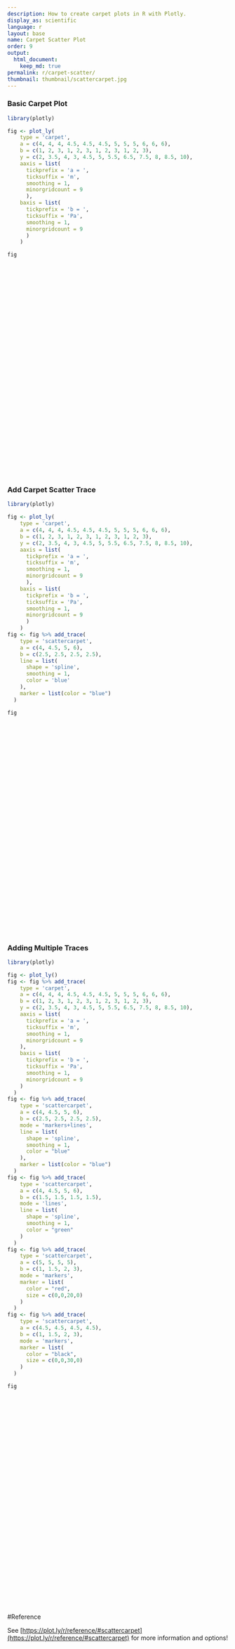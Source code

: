 ```yaml
---
description: How to create carpet plots in R with Plotly.
display_as: scientific
language: r
layout: base
name: Carpet Scatter Plot
order: 9
output:
  html_document:
    keep_md: true
permalink: r/carpet-scatter/
thumbnail: thumbnail/scattercarpet.jpg
---
```



### Basic Carpet Plot


```r
library(plotly)

fig <- plot_ly(
    type = 'carpet',
    a = c(4, 4, 4, 4.5, 4.5, 4.5, 5, 5, 5, 6, 6, 6),
    b = c(1, 2, 3, 1, 2, 3, 1, 2, 3, 1, 2, 3),
    y = c(2, 3.5, 4, 3, 4.5, 5, 5.5, 6.5, 7.5, 8, 8.5, 10),
    aaxis = list(
      tickprefix = 'a = ',
      ticksuffix = 'm',
      smoothing = 1,
      minorgridcount = 9
      ),
    baxis = list(
      tickprefix = 'b = ',
      ticksuffix = 'Pa',
      smoothing = 1,
      minorgridcount = 9
      )
    )

fig
```

<div id="htmlwidget-d94decb4a498352e1227" style="width:672px;height:480px;" class="plotly html-widget"></div>
<script type="application/json" data-for="htmlwidget-d94decb4a498352e1227">{"x":{"visdat":{"4c476db654c5":["function () ","plotlyVisDat"]},"cur_data":"4c476db654c5","attrs":{"4c476db654c5":{"a":[4,4,4,4.5,4.5,4.5,5,5,5,6,6,6],"b":[1,2,3,1,2,3,1,2,3,1,2,3],"y":[2,3.5,4,3,4.5,5,5.5,6.5,7.5,8,8.5,10],"aaxis":{"tickprefix":"a = ","ticksuffix":"m","smoothing":1,"minorgridcount":9},"baxis":{"tickprefix":"b = ","ticksuffix":"Pa","smoothing":1,"minorgridcount":9},"alpha_stroke":1,"sizes":[10,100],"spans":[1,20],"type":"carpet"}},"layout":{"margin":{"b":40,"l":60,"t":25,"r":10},"yaxis":{"domain":[0,1],"automargin":true,"title":[]},"aaxis":{"domain":[0,1],"automargin":true},"baxis":{"domain":[0,1],"automargin":true},"xaxis":{"domain":[0,1],"automargin":true},"hovermode":"closest","showlegend":false},"source":"A","config":{"showSendToCloud":false},"data":[{"a":[4,4,4,4.5,4.5,4.5,5,5,5,6,6,6],"b":[1,2,3,1,2,3,1,2,3,1,2,3],"y":[2,3.5,4,3,4.5,5,5.5,6.5,7.5,8,8.5,10],"aaxis":{"tickprefix":"a = ","ticksuffix":"m","smoothing":1,"minorgridcount":9},"baxis":{"tickprefix":"b = ","ticksuffix":"Pa","smoothing":1,"minorgridcount":9},"type":"carpet","xaxis":"x","yaxis":"y","frame":null}],"highlight":{"on":"plotly_click","persistent":false,"dynamic":false,"selectize":false,"opacityDim":0.2,"selected":{"opacity":1},"debounce":0},"shinyEvents":["plotly_hover","plotly_click","plotly_selected","plotly_relayout","plotly_brushed","plotly_brushing","plotly_clickannotation","plotly_doubleclick","plotly_deselect","plotly_afterplot","plotly_sunburstclick"],"base_url":"https://plot.ly"},"evals":[],"jsHooks":[]}</script>

### Add Carpet Scatter Trace


```r
library(plotly)

fig <- plot_ly(
    type = 'carpet',
    a = c(4, 4, 4, 4.5, 4.5, 4.5, 5, 5, 5, 6, 6, 6),
    b = c(1, 2, 3, 1, 2, 3, 1, 2, 3, 1, 2, 3),
    y = c(2, 3.5, 4, 3, 4.5, 5, 5.5, 6.5, 7.5, 8, 8.5, 10),
    aaxis = list(
      tickprefix = 'a = ',
      ticksuffix = 'm',
      smoothing = 1,
      minorgridcount = 9
      ),
    baxis = list(
      tickprefix = 'b = ',
      ticksuffix = 'Pa',
      smoothing = 1,
      minorgridcount = 9
      )
    )
fig <- fig %>% add_trace(
    type = 'scattercarpet',
    a = c(4, 4.5, 5, 6),
    b = c(2.5, 2.5, 2.5, 2.5),
    line = list(
      shape = 'spline',
      smoothing = 1,
      color = 'blue'
    ),
    marker = list(color = "blue")
  )

fig
```

<div id="htmlwidget-3454a387503d2da88066" style="width:672px;height:480px;" class="plotly html-widget"></div>
<script type="application/json" data-for="htmlwidget-3454a387503d2da88066">{"x":{"visdat":{"4c477670a6ba":["function () ","plotlyVisDat"]},"cur_data":"4c477670a6ba","attrs":{"4c477670a6ba":{"a":[4,4,4,4.5,4.5,4.5,5,5,5,6,6,6],"b":[1,2,3,1,2,3,1,2,3,1,2,3],"y":[2,3.5,4,3,4.5,5,5.5,6.5,7.5,8,8.5,10],"aaxis":{"tickprefix":"a = ","ticksuffix":"m","smoothing":1,"minorgridcount":9},"baxis":{"tickprefix":"b = ","ticksuffix":"Pa","smoothing":1,"minorgridcount":9},"alpha_stroke":1,"sizes":[10,100],"spans":[1,20],"type":"carpet"},"4c477670a6ba.1":{"a":[4,4.5,5,6],"b":[2.5,2.5,2.5,2.5],"y":[2,3.5,4,3,4.5,5,5.5,6.5,7.5,8,8.5,10],"aaxis":{"tickprefix":"a = ","ticksuffix":"m","smoothing":1,"minorgridcount":9},"baxis":{"tickprefix":"b = ","ticksuffix":"Pa","smoothing":1,"minorgridcount":9},"alpha_stroke":1,"sizes":[10,100],"spans":[1,20],"type":"scattercarpet","line":{"shape":"spline","smoothing":1,"color":"blue"},"marker":{"color":"blue"},"inherit":true}},"layout":{"margin":{"b":40,"l":60,"t":25,"r":10},"yaxis":{"domain":[0,1],"automargin":true,"title":[]},"aaxis":{"domain":[0,1],"automargin":true},"baxis":{"domain":[0,1],"automargin":true},"xaxis":{"domain":[0,1],"automargin":true},"hovermode":"closest","showlegend":true},"source":"A","config":{"showSendToCloud":false},"data":[{"a":[4,4,4,4.5,4.5,4.5,5,5,5,6,6,6],"b":[1,2,3,1,2,3,1,2,3,1,2,3],"y":[2,3.5,4,3,4.5,5,5.5,6.5,7.5,8,8.5,10],"aaxis":{"tickprefix":"a = ","ticksuffix":"m","smoothing":1,"minorgridcount":9},"baxis":{"tickprefix":"b = ","ticksuffix":"Pa","smoothing":1,"minorgridcount":9},"type":"carpet","xaxis":"x","yaxis":"y","frame":null},{"a":[4,4.5,5,6],"b":[2.5,2.5,2.5,2.5],"y":[2,3.5,4,3,4.5,5,5.5,6.5,7.5,8,8.5,10],"aaxis":{"tickprefix":"a = ","ticksuffix":"m","smoothing":1,"minorgridcount":9},"baxis":{"tickprefix":"b = ","ticksuffix":"Pa","smoothing":1,"minorgridcount":9},"type":"scattercarpet","line":{"color":"blue","shape":"spline","smoothing":1},"marker":{"color":"blue","line":{"color":"rgba(255,127,14,1)"}},"mode":"markers+lines","xaxis":"x","yaxis":"y","frame":null}],"highlight":{"on":"plotly_click","persistent":false,"dynamic":false,"selectize":false,"opacityDim":0.2,"selected":{"opacity":1},"debounce":0},"shinyEvents":["plotly_hover","plotly_click","plotly_selected","plotly_relayout","plotly_brushed","plotly_brushing","plotly_clickannotation","plotly_doubleclick","plotly_deselect","plotly_afterplot","plotly_sunburstclick"],"base_url":"https://plot.ly"},"evals":[],"jsHooks":[]}</script>


### Adding Multiple Traces


```r
library(plotly)

fig <- plot_ly()
fig <- fig %>% add_trace(
    type = 'carpet',
    a = c(4, 4, 4, 4.5, 4.5, 4.5, 5, 5, 5, 6, 6, 6),
    b = c(1, 2, 3, 1, 2, 3, 1, 2, 3, 1, 2, 3),
    y = c(2, 3.5, 4, 3, 4.5, 5, 5.5, 6.5, 7.5, 8, 8.5, 10),
    aaxis = list(
      tickprefix = 'a = ',
      ticksuffix = 'm',
      smoothing = 1,
      minorgridcount = 9
    ),
    baxis = list(
      tickprefix = 'b = ',
      ticksuffix = 'Pa',
      smoothing = 1,
      minorgridcount = 9
    )
  )
fig <- fig %>% add_trace(
    type = 'scattercarpet',
    a = c(4, 4.5, 5, 6),
    b = c(2.5, 2.5, 2.5, 2.5),
    mode = 'markers+lines',
    line = list(
      shape = 'spline',
      smoothing = 1,
      color = "blue"
    ),
    marker = list(color = "blue")
  )
fig <- fig %>% add_trace(
    type = 'scattercarpet',
    a = c(4, 4.5, 5, 6),
    b = c(1.5, 1.5, 1.5, 1.5),
    mode = 'lines',
    line = list(
      shape = 'spline',
      smoothing = 1,
      color = "green"
    )
  )
fig <- fig %>% add_trace(
    type = 'scattercarpet',
    a = c(5, 5, 5, 5),
    b = c(1, 1.5, 2, 3),
    mode = 'markers',
    marker = list(
      color = "red",
      size = c(0,0,20,0)
    )
  )
fig <- fig %>% add_trace(
    type = 'scattercarpet',
    a = c(4.5, 4.5, 4.5, 4.5),
    b = c(1, 1.5, 2, 3),
    mode = 'markers',
    marker = list(
      color = "black",
      size = c(0,0,30,0)
    )
  )

fig
```

<div id="htmlwidget-06b819fce893adeb355b" style="width:672px;height:480px;" class="plotly html-widget"></div>
<script type="application/json" data-for="htmlwidget-06b819fce893adeb355b">{"x":{"visdat":{"4c472fa2de42":["function () ","plotlyVisDat"]},"cur_data":"4c472fa2de42","attrs":{"4c472fa2de42":{"alpha_stroke":1,"sizes":[10,100],"spans":[1,20],"type":"carpet","a":[4,4,4,4.5,4.5,4.5,5,5,5,6,6,6],"b":[1,2,3,1,2,3,1,2,3,1,2,3],"y":[2,3.5,4,3,4.5,5,5.5,6.5,7.5,8,8.5,10],"aaxis":{"tickprefix":"a = ","ticksuffix":"m","smoothing":1,"minorgridcount":9},"baxis":{"tickprefix":"b = ","ticksuffix":"Pa","smoothing":1,"minorgridcount":9},"inherit":true},"4c472fa2de42.1":{"alpha_stroke":1,"sizes":[10,100],"spans":[1,20],"type":"scattercarpet","a":[4,4.5,5,6],"b":[2.5,2.5,2.5,2.5],"mode":"markers+lines","line":{"shape":"spline","smoothing":1,"color":"blue"},"marker":{"color":"blue"},"inherit":true},"4c472fa2de42.2":{"alpha_stroke":1,"sizes":[10,100],"spans":[1,20],"type":"scattercarpet","a":[4,4.5,5,6],"b":[1.5,1.5,1.5,1.5],"mode":"lines","line":{"shape":"spline","smoothing":1,"color":"green"},"inherit":true},"4c472fa2de42.3":{"alpha_stroke":1,"sizes":[10,100],"spans":[1,20],"type":"scattercarpet","a":[5,5,5,5],"b":[1,1.5,2,3],"mode":"markers","marker":{"color":"red","size":[0,0,20,0]},"inherit":true},"4c472fa2de42.4":{"alpha_stroke":1,"sizes":[10,100],"spans":[1,20],"type":"scattercarpet","a":[4.5,4.5,4.5,4.5],"b":[1,1.5,2,3],"mode":"markers","marker":{"color":"black","size":[0,0,30,0]},"inherit":true}},"layout":{"margin":{"b":40,"l":60,"t":25,"r":10},"yaxis":{"domain":[0,1],"automargin":true,"title":[]},"aaxis":{"domain":[0,1],"automargin":true},"baxis":{"domain":[0,1],"automargin":true},"xaxis":{"domain":[0,1],"automargin":true},"hovermode":"closest","showlegend":true},"source":"A","config":{"showSendToCloud":false},"data":[{"type":"carpet","a":[4,4,4,4.5,4.5,4.5,5,5,5,6,6,6],"b":[1,2,3,1,2,3,1,2,3,1,2,3],"y":[2,3.5,4,3,4.5,5,5.5,6.5,7.5,8,8.5,10],"aaxis":{"tickprefix":"a = ","ticksuffix":"m","smoothing":1,"minorgridcount":9},"baxis":{"tickprefix":"b = ","ticksuffix":"Pa","smoothing":1,"minorgridcount":9},"xaxis":"x","yaxis":"y","frame":null},{"type":"scattercarpet","a":[4,4.5,5,6],"b":[2.5,2.5,2.5,2.5],"mode":"markers+lines","line":{"color":"blue","shape":"spline","smoothing":1},"marker":{"color":"blue","line":{"color":"rgba(255,127,14,1)"}},"xaxis":"x","yaxis":"y","frame":null},{"type":"scattercarpet","a":[4,4.5,5,6],"b":[1.5,1.5,1.5,1.5],"mode":"lines","line":{"color":"green","shape":"spline","smoothing":1},"marker":{"color":"rgba(44,160,44,1)","line":{"color":"rgba(44,160,44,1)"}},"xaxis":"x","yaxis":"y","frame":null},{"type":"scattercarpet","a":[5,5,5,5],"b":[1,1.5,2,3],"mode":"markers","marker":{"color":"red","size":[0,0,20,0],"line":{"color":"rgba(214,39,40,1)"}},"line":{"color":"rgba(214,39,40,1)"},"xaxis":"x","yaxis":"y","frame":null},{"type":"scattercarpet","a":[4.5,4.5,4.5,4.5],"b":[1,1.5,2,3],"mode":"markers","marker":{"color":"black","size":[0,0,30,0],"line":{"color":"rgba(148,103,189,1)"}},"line":{"color":"rgba(148,103,189,1)"},"xaxis":"x","yaxis":"y","frame":null}],"highlight":{"on":"plotly_click","persistent":false,"dynamic":false,"selectize":false,"opacityDim":0.2,"selected":{"opacity":1},"debounce":0},"shinyEvents":["plotly_hover","plotly_click","plotly_selected","plotly_relayout","plotly_brushed","plotly_brushing","plotly_clickannotation","plotly_doubleclick","plotly_deselect","plotly_afterplot","plotly_sunburstclick"],"base_url":"https://plot.ly"},"evals":[],"jsHooks":[]}</script>

#Reference

See [https://plot.ly/r/reference/#scattercarpet](https://plot.ly/r/reference/#scattercarpet) for more information and options!
